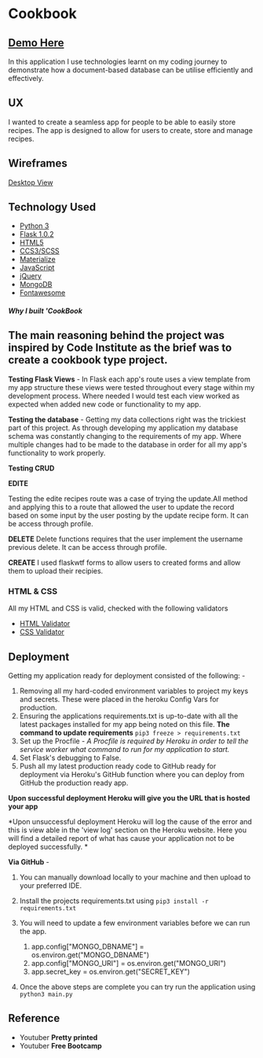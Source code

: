 
# Cookbook
## [Demo Here](https://milestonproject3.herokuapp.com/)
 In this application I use technologies learnt on my coding journey to demonstrate how a document-based database can be utilise efficiently and effectively. 

## UX
I wanted to create a seamless app for people to be able to easily store recipes.
The app is designed to allow for users to create, store and manage recipes. 

## Wireframes 
[Desktop View](https://github.com/waltercarreno/Mongodb3/tree/master/static/images)

## Technology Used
- [Python 3](https://www.python.org/download/releases/3.0/)
- [Flask 1.0.2](http://flask.pocoo.org/)
- [HTML5](https://en.wikipedia.org/wiki/HTML5)
- [CCS3/SCSS](https://sass-lang.com/)
- [Materialize](https://materializecss.com/)
- [JavaScript](https://www.javascript.com/)
- [jQuery](https://jquery.com/)
- [MongoDB](https://www.mongodb.com/)
- [Fontawesome](https://fontawesome.com/)



##### Why I built 'CookBook

The main reasoning behind the project was inspired by Code Institute as the brief was to create a cookbook type project. 
---


**Testing Flask Views** - In Flask each app's route uses a view template from my app structure these views were tested throughout every stage within my development process. Where needed I would test each view worked as expected when added new code or functionality to my app.

**Testing the database** - Getting my data collections right was the trickiest part of this project. As through developing my application my database schema was constantly changing to the requirements of my app. Where multiple changes had to be made to the database in order for all my app's functionality to work properly.

**Testing CRUD**



**EDITE**

Testing the edite recipes route was a case of trying the update.All method and applying this to a route that allowed the user to update the record based on some input by the user posting by the update recipe form. It can be access through profile.

**DELETE**
Delete functions requires that the user implement the username previous delete. It can be access through profile.

**CREATE**
I used flaskwtf forms to allow users to created forms and allow them to upload their recipies.


### HTML & CSS
All my HTML and CSS is valid, checked with the following validators

- [HTML Validator](https://validator.w3.org/)
-  [CSS Validator](https://jigsaw.w3.org/css-validator/)

## Deployment 
Getting my application ready for deployment consisted of the following: - 
1. Removing all my hard-coded environment variables to project my keys and secrets. These were placed in the heroku Config Vars for production.
2. Ensuring the applications requirements.txt is up-to-date with all the latest packages installed for my app being noted on this file. 
	**The command to update requirements**
		```
		pip3 freeze > requirements.txt
		```
3. Set up the Procfile - *A Procfile is required by Heroku in order to tell the service worker what command to run for my application to start.*
4. Set Flask's debugging to False.
5. Push all my latest production ready code to GitHub ready for deployment via Heroku's GitHub function where you can deploy from GitHub the production ready app.


**Upon successful deployment Heroku will give you the URL that is hosted your app**

*Upon unsuccessful deployment Heroku will log the cause of the error and this is view able in the 'view log' section on the Heroku website. Here you will find a detailed report of what has cause your application not to be deployed successfully. *


**Via GitHub** -  
1. You can manually download locally to your machine and then upload to your preferred IDE. 
2. Install the projects requirements.txt using `pip3 install -r requirements.txt`
3. You will need to update a few environment variables before we can run the app.
	1. app.config["MONGO_DBNAME"] = os.environ.get("MONGO_DBNAME")
	2. app.config["MONGO_URI"] = os.environ.get("MONGO_URI")
	3. app.secret_key = os.environ.get("SECRET_KEY")

4. Once the above steps are complete you can try run the application using `python3 main.py`


## Reference


- Youtuber **Pretty printed**
- Youtuber **Free Bootcamp**


